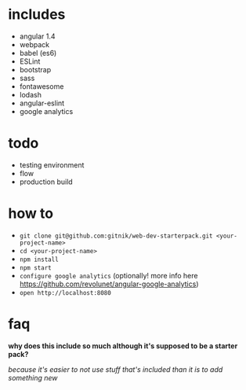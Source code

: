 # includes
* angular 1.4
* webpack
* babel (es6)
* ESLint
* bootstrap
* sass
* fontawesome
* lodash
* angular-eslint
* google analytics

# todo
* testing environment
* flow
* production build

# how to
* `git clone git@github.com:gitnik/web-dev-starterpack.git <your-project-name>`
* `cd <your-project-name>`
* `npm install`
* `npm start`
* `configure google analytics` (optionally! more info here https://github.com/revolunet/angular-google-analytics)
* `open http://localhost:8080`

# faq

**why does this include so much although it's supposed to be a starter pack?**

*because it's easier to not use stuff that's included than it is to add something new*

